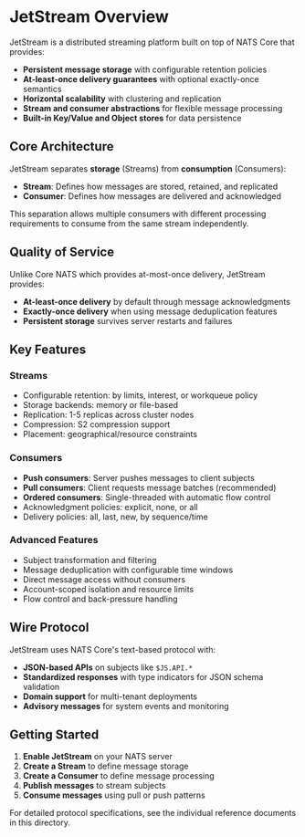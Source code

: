 # JetStream Overview

JetStream is a distributed streaming platform built on top of NATS Core that provides:

- **Persistent message storage** with configurable retention policies
- **At-least-once delivery guarantees** with optional exactly-once semantics  
- **Horizontal scalability** with clustering and replication
- **Stream and consumer abstractions** for flexible message processing
- **Built-in Key/Value and Object stores** for data persistence

## Core Architecture

JetStream separates **storage** (Streams) from **consumption** (Consumers):

- **Stream**: Defines how messages are stored, retained, and replicated
- **Consumer**: Defines how messages are delivered and acknowledged

This separation allows multiple consumers with different processing requirements to consume from the same stream independently.

## Quality of Service

Unlike Core NATS which provides at-most-once delivery, JetStream provides:

- **At-least-once delivery** by default through message acknowledgments
- **Exactly-once delivery** when using message deduplication features
- **Persistent storage** survives server restarts and failures

## Key Features

### Streams
- Configurable retention: by limits, interest, or workqueue policy
- Storage backends: memory or file-based
- Replication: 1-5 replicas across cluster nodes
- Compression: S2 compression support
- Placement: geographical/resource constraints

### Consumers
- **Push consumers**: Server pushes messages to client subjects
- **Pull consumers**: Client requests message batches (recommended)
- **Ordered consumers**: Single-threaded with automatic flow control
- Acknowledgment policies: explicit, none, or all
- Delivery policies: all, last, new, by sequence/time

### Advanced Features
- Subject transformation and filtering
- Message deduplication with configurable time windows
- Direct message access without consumers
- Account-scoped isolation and resource limits
- Flow control and back-pressure handling

## Wire Protocol

JetStream uses NATS Core's text-based protocol with:

- **JSON-based APIs** on subjects like `$JS.API.*`
- **Standardized responses** with type indicators for JSON schema validation
- **Domain support** for multi-tenant deployments
- **Advisory messages** for system events and monitoring

## Getting Started

1. **Enable JetStream** on your NATS server
2. **Create a Stream** to define message storage
3. **Create a Consumer** to define message processing
4. **Publish messages** to stream subjects
5. **Consume messages** using pull or push patterns

For detailed protocol specifications, see the individual reference documents in this directory.